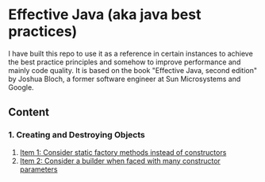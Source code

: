# Effective Java (aka java best practices)

I have built this repo to use it as a reference in certain instances to achieve the best practice principles
and somehow to improve performance and mainly code quality. It is based on the book "Effective Java, second edition" by Joshua Bloch, 
a former software engineer at Sun Microsystems and Google. 

## Content

### **1. Creating and Destroying Objects**

1. [Item 1: Consider static factory methods instead of constructors](https://github.com/farruhx/java-best-practices/tree/master/src/item1)
2. [Item 2: Consider a builder when faced with many constructor parameters](https://github.com/farruhx/java-best-practices/tree/master/src/item2)

 




